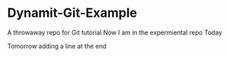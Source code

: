 # Dynamit-Git-Example
A throwaway repo for Git tutorial
Now I am in the expermiental repo
Today

Tomorrow
adding a line at the end